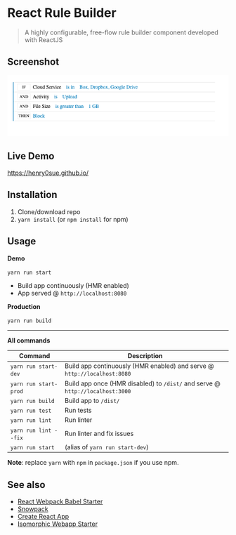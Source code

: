 # React Rule Builder
> A highly configurable, free-flow rule builder component developed with ReactJS

## Screenshot
![alt text](https://github.com/henry0sue/react-rule-builder/blob/main/react-rule-builder.png?raw=true)

## Live Demo
https://henry0sue.github.io/


## Installation
1. Clone/download repo
2. `yarn install` (or `npm install` for npm)

## Usage
**Demo**

`yarn run start`

* Build app continuously (HMR enabled)
* App served @ `http://localhost:8080`

**Production**

`yarn run build`

---

**All commands**

Command | Description
--- | ---
`yarn run start-dev` | Build app continuously (HMR enabled) and serve @ `http://localhost:8080`
`yarn run start-prod` | Build app once (HMR disabled) to `/dist/` and serve @ `http://localhost:3000`
`yarn run build` | Build app to `/dist/`
`yarn run test` | Run tests
`yarn run lint` | Run linter
`yarn run lint --fix` | Run linter and fix issues
`yarn run start` | (alias of `yarn run start-dev`)

**Note**: replace `yarn` with `npm` in `package.json` if you use npm.

## See also
* [React Webpack Babel Starter](https://github.com/vikpe/react-webpack-babel-starter)
* [Snowpack](https://github.com/snowpackjs/snowpack)
* [Create React App](https://github.com/facebook/create-react-app)
* [Isomorphic Webapp Starter](https://github.com/vikpe/isomorphic-webapp-starter)
